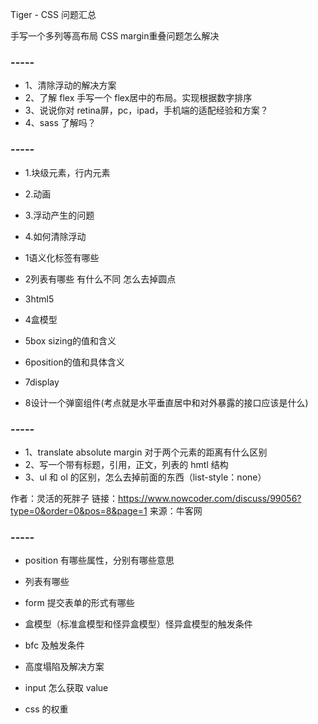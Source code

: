 Tiger - CSS 问题汇总


手写一个多列等高布局
CSS margin重叠问题怎么解决

### -----

- 1、清除浮动的解决方案
- 2、了解 flex 手写一个 flex居中的布局。实现根据数字排序
- 3、说说你对 retina屏，pc，ipad，手机端的适配经验和方案？
- 4、sass 了解吗？

### -----

- 1.块级元素，行内元素
- 2.动画
- 3.浮动产生的问题
- 4.如何清除浮动



- 1语义化标签有哪些
- 2列表有哪些 有什么不同 怎么去掉圆点
- 3html5
- 4盒模型
- 5box sizing的值和含义
- 6position的值和具体含义
- 7display
- 8设计一个弹窗组件(考点就是水平垂直居中和对外暴露的接口应该是什么)

### -----

- 1、translate absolute margin 对于两个元素的距离有什么区别 
- 2、写一个带有标题，引用，正文，列表的 hmtl 结构 
- 3、ul 和 ol 的区别，怎么去掉前面的东西（list-style：none）

作者：灵活的死胖子
链接：https://www.nowcoder.com/discuss/99056?type=0&order=0&pos=8&page=1
来源：牛客网

### -----

- position 有哪些属性，分别有哪些意思 


- 列表有哪些 
- form 提交表单的形式有哪些 
- 盒模型（标准盒模型和怪异盒模型）怪异盒模型的触发条件 
- bfc 及触发条件 
- 高度塌陷及解决方案 
- input 怎么获取 value 
- css 的权重 <style> id > class > div>






